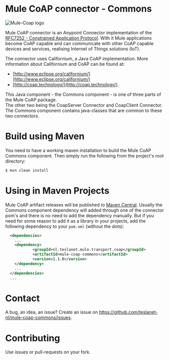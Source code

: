 # Mule CoAP connector - Commons
![Mule-Coap logo](coap-logo.svg)

Mule CoAP connector is an Anypoint Connector implementation of the [RFC7252 - Constrained Application Protocol](http://tools.ietf.org/html/rfc7252). 
With it Mule applications become CoAP capable and can communicate with other CoAP capable devices and services, realising Internet of Things solutions (IoT). 

The connector uses Californium, a Java CoAP implementation. More information about Californium and CoAP can be found at:

* [http://www.eclipse.org/californium/](http://www.eclipse.org/californium/)
* [http://coap.technology/](http://coap.technology/).

This Java component - the Commons component - is one of three parts of the Mule CoAP package.  
The other two being the CoapServer Connector and CoapClient Connector. 
The Commons component contains java-classes that are common to these two connectors. 

# Build using Maven

You need to have a working maven installation to build the Mule CoAP Commons component.
Then simply run the following from the project's root directory:

```sh
$ mvn clean install
```

# Using in Maven Projects

Mule CoAP artifact releases will be published to [Maven Central](http://search.maven.org/#search%7Cga%7C1%7Cmule-coap).
Usually the Commons component dependency will added through one of the connector pom's and there is no need to add the 
dependency manually. But if you need for some reason to add it as a library in your projects, add the following dependency
to your `pom.xml` (without the dots):

```xml
  <dependencies>
    ...
    <dependency>
            <groupId>nl.teslanet.mule.transport.coap</groupId>
            <artifactId>mule-coap-commons</artifactId>
            <version>1.1.0</version>
    </dependency>
    ...
  </dependencies>
  ...
```


# Contact

A bug, an idea, an issue? Create an issue on https://github.com/teslanet-nl/mule-coap-commons/issues.

# Contributing

Use issues or pull-requests on your fork.
